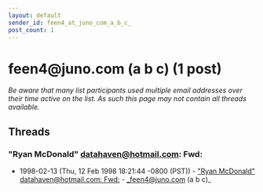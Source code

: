 ```yaml
---
layout: default
sender_id: feen4_at_juno_com_a_b_c_
post_count: 1
---
```


# feen4<span>@</span>juno.com (a b c) (1 post)

_Be aware that many list participants used multiple email addresses over their time active on the list. As such this page may not contain all threads available._

## Threads

### "Ryan McDonald" <datahaven@hotmail.com>: Fwd:
+ 1998-02-13 (Thu, 12 Feb 1998 18:21:44 -0800 (PST)) - ["Ryan McDonald" <datahaven@hotmail.com>: Fwd:](/archive/1998/02/b67b5a3b5ec313fde88ea09b6df45932a0607248e7c5ecd28eef91ba988585a7) - _feen4@juno.com (a b c)_

